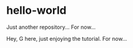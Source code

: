 # hello-world
Just another repository... For now...

Hey, G here, just enjoying the tutorial. For now...

